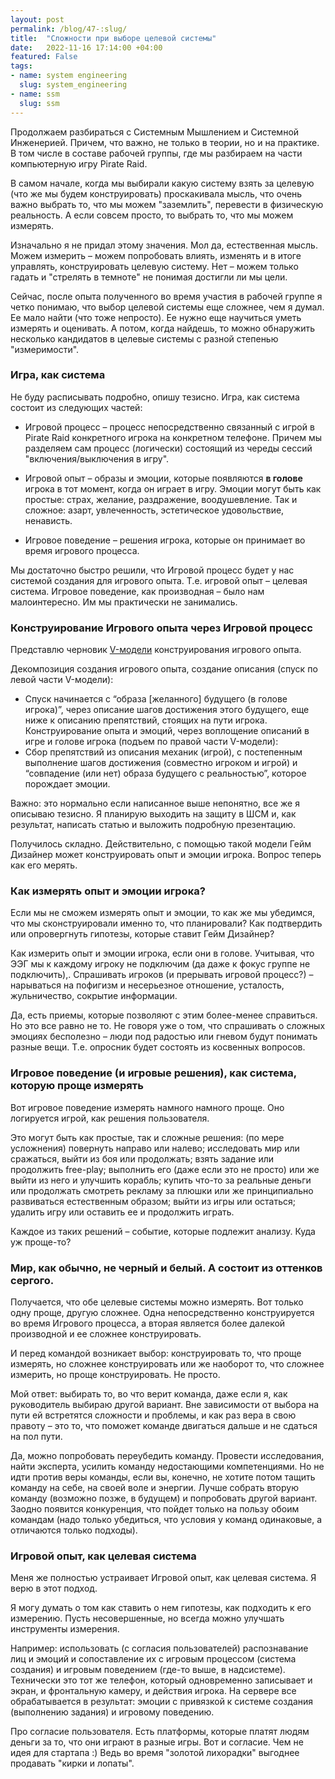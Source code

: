 ```yaml
---
layout: post
permalink: /blog/47-:slug/
title:  "Сложности при выборе целевой системы"
date:   2022-11-16 17:14:00 +04:00
featured: False
tags: 
- name: system engineering
  slug: system_engineering
- name: ssm
  slug: ssm
---
```


Продолжаем разбираться с Системным Мышлением и Системной Инженерией. Причем, что важно, не только в теории, но и на практике. В том числе в составе рабочей группы, где мы разбираем на части компьютерную игру Pirate Raid.

В самом начале, когда мы выбирали какую систему взять за целевую (что же мы будем конструировать) проскакивала мысль, что очень важно выбрать то, что мы можем "заземлить", перевести в физическую реальность. А если совсем просто, то выбрать то, что мы  можем измерять.

Изначально я не придал этому значения. Мол да, естественная мысль. Можем измерить – можем попробовать влиять, изменять и в итоге управлять, конструировать целевую систему. Нет – можем только гадать и "стрелять в темноте" не понимая достигли ли мы цели.

Сейчас, после опыта полученного во время участия в рабочей группе я четко понимаю, что выбор целевой системы еще сложнее, чем я думал. Ее мало найти (что тоже непросто). Ее нужно еще научиться уметь измерять и оценивать. А потом, когда найдешь, то можно обнаружить несколько кандидатов в целевые системы с разной степенью "измеримости".

### Игра, как система

Не буду расписывать подробно, опишу тезисно. Игра, как система состоит из следующих частей:

  * Игровой процесс – процесс непосредственно связанный с игрой в Pirate Raid конкретного игрока на конкретном телефоне. Причем мы разделяем сам процесс (логически) состоящий из череды сессий "включения/выключения в игру". 

  * Игровой опыт – образы и эмоции, которые появляются **в голове** игрока в тот момент, когда он играет в игру. Эмоции могут быть как простые: страх, желание, раздражение, воодушевление. Так и сложное: азарт, увлеченность, эстетическое удовольствие, ненависть.

  * Игровое поведение – решения игрока, которые он принимает во время игрового процесса.

Мы достаточно быстро решили, что Игровой процесс будет у нас системой создания для игрового опыта. Т.е. игровой опыт – целевая система. Игровое поведение, как производная – было нам малоинтересно. Им мы практически не занимались. 

### Конструирование Игрового опыта через Игровой процесс
Представлю черновик [V-модели](https://en.wikipedia.org/wiki/V-Model) конструирования игрового опыта.   <!--more-->
 
Декомпозиция создания игрового опыта, создание описания (спуск по левой части V-модели):
  * Спуск начинается с “образа [желанного] будущего (в голове игрока)”, через описание шагов достижения этого будущего, еще ниже к описанию препятствий, стоящих на пути игрока.
Конструирование опыта и эмоций, через воплощение описаний в игре и голове игрока (подъем по правой части V-модели): 
  * Cбор препятствий из описания механик (игрой), с постепенным выполнение шагов достижения (совместно игроком и игрой) и “совпадение (или нет) образа будущего с реальностью”, которое порождает эмоции.

Важно: это нормально если написанное выше непонятно, все же я описываю тезисно. Я планирую выходить на защиту в ШСМ и, как результат, написать статью и выложить подробную презентацию.

Получилось складно. Действительно, с помощью такой модели Гейм Дизайнер может конструировать опыт и эмоции игрока. Вопрос теперь как его мерять.

### Как измерять опыт и эмоции игрока?

Если мы не сможем измерять опыт и эмоции, то как же мы убедимся, что мы сконструировали именно то, что планировали? Как подтвердить или опровергнуть гипотезы, которые ставит Гейм Дизайнер?

Как измерить опыт и эмоции игрока, если они в голове. Учитывая, что ЭЭГ мы к каждому игроку не подключим (да даже к фокус группе не подключить),. Спрашивать игроков (и прерывать игровой процесс?) – нарываться на пофигизм и несерьезное отношение, усталость, жульничество, сокрытие информации. 

Да, есть приемы, которые позволяют с этим более-менее справиться. Но это все равно не то. Не говоря уже о том, что спрашивать о сложных эмоциях бесполезно – люди под радостью или гневом будут понимать разные вещи. Т.е. опросник будет состоять из косвенных вопросов.

### Игровое поведение (и игровые решения), как система, которую проще измерять
Вот игровое поведение измерять намного намного проще. Оно логируется игрой, как решения пользователя. 

Это могут быть как простые, так и сложные решения: (по мере усложнения) повернуть направо или налево; исследовать мир или сражаться, выйти из боя или продолжать; взять задание или продолжить free-play; выполнить его (даже если это не просто) или же выйти из него и улучшить корабль; купить что-то за реальные деньги или продолжать смотреть рекламу за плюшки или же принципиально развиваться естественным образом; выйти из игры или остаться; удалить игру или оставить ее и продолжить играть.

Каждое из таких решений – событие, которые подлежит анализу. Куда уж проще-то?

### Мир, как обычно, не черный и белый. А состоит из оттенков сергого.
Получается, что обе целевые системы можно измерять. Вот только одну проще, другую сложнее. Одна непосредственно конструируется во время Игрового процесса, а вторая является более далекой производной и ее сложнее конструировать.

И перед командой возникает выбор: конструировать то, что проще измерять, но сложнее конструировать или же наоборот то, что сложнее измерить, но проще конструировать. Не просто. 

Мой ответ: выбирать то, во что верит команда, даже если я, как руководитель выбираю другой вариант. Вне зависимости от выбора на пути ей встретятся сложности и проблемы, и как раз вера в свою правоту – это то, что поможет команде двигаться дальше и не сдаться на пол пути. 

Да, можно попробовать переубедить команду. Провести исследования, найти эксперта, усилить команду недостающими компетенциями. Но не идти против веры команды, если вы, конечно, не хотите потом тащить команду на себе, на своей воле и энергии. Лучше собрать вторую команду (возможно позже, в будущем) и попробовать другой вариант. Заодно появится конкуренция, что пойдет только на пользу обоим командам (надо только убедиться, что условия у команд одинаковые, а отличаются только подходы).

### Игровой опыт, как целевая система
Меня же полностью устраивает Игровой опыт, как целевая система. Я верю в этот подход.

Я могу думать о том как ставить о нем гипотезы, как подходить к его измерению. Пусть несовершенные, но всегда можно улучшать инструменты измерения.

Например: использовать (с согласия пользователей) распознавание лиц и эмоций и сопоставление их с игровым процессом (система создания) и игровым поведением (где-то выше, в надсистеме). Технически это тот же телефон, который одновременно записывает и экран, и фронтальную камеру, и действия игрока. На сервере все обрабатывается в результат: эмоции с привязкой к системе создания (выполнению задания) и игровому поведению.

Про согласие пользователя. Есть платформы, которые платят людям деньги за то, что они играют в разные игры. Вот и согласие. 
Чем не идея для стартапа :) Ведь во время "золотой лихорадки" выгоднее продавать "кирки и лопаты".
